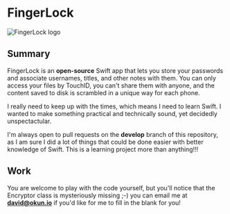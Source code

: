 # FingerLock

![FingerLock logo](http://okun.io/appIcon228.png)

## Summary

FingerLock is an **open-source** Swift app that lets you store your passwords and associate usernames, titles, and other notes with them. You can only access your files by TouchID, you can't share them with anyone, and the content saved to disk is scrambled in a unique way for each phone.

I really need to keep up with the times, which means I need to learn Swift. I wanted to make something practical and technically sound, yet decidedly unspectactular.

I'm always open to pull requests on the **develop** branch of this repository, as I am sure I did a lot of things that could be done easier with better knowledge of Swift. This is a learning project more than anything!!!

## Work
You are welcome to play with the code yourself, but you'll notice that the Encryptor class is mysteriously missing ;-) you can email me at **david@okun.io** if you'd like for me to fill in the blank for you!
